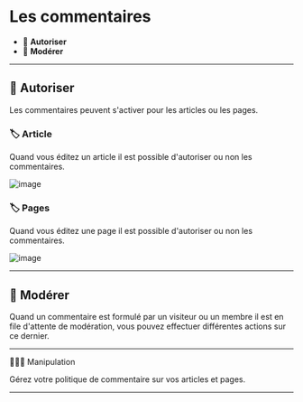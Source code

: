 # Les commentaires

* 🔖 **Autoriser**
* 🔖 **Modérer**

___

## 📑 Autoriser

Les commentaires peuvent s'activer pour les articles ou les pages.

### 🏷️ **Article**

Quand vous éditez un article  il est possible d'autoriser ou non les commentaires.

![image](https://raw.githubusercontent.com/seeren-training/Wordpress/master/wiki/resources/commentaire-article.png)

### 🏷️ **Pages**

Quand vous éditez une page il est possible d'autoriser ou non les commentaires.

![image](https://raw.githubusercontent.com/seeren-training/Wordpress/master/wiki/resources/commentaire-page.png)

___

## 📑 Modérer

Quand un commentaire est formulé par un visiteur ou un membre il est en file d'attente de modération, vous pouvez effectuer différentes actions sur ce dernier.

___

👨🏻‍💻 Manipulation

Gérez votre politique de commentaire sur vos articles et pages.

___
